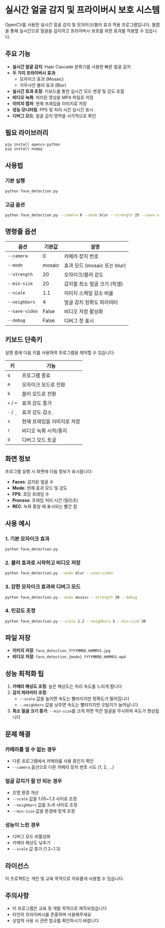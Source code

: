 # 실시간 얼굴 감지 및 프라이버시 보호 시스템

OpenCV를 사용한 실시간 얼굴 감지 및 모자이크/블러 효과 적용 프로그램입니다. 웹캠을 통해 실시간으로 얼굴을 감지하고 프라이버시 보호를 위한 효과를 적용할 수 있습니다.

## 주요 기능

- **실시간 얼굴 감지**: Haar Cascade 분류기를 사용한 빠른 얼굴 감지
- **두 가지 프라이버시 효과**:
  - 모자이크 효과 (Mosaic)
  - 가우시안 블러 효과 (Blur)
- **실시간 효과 조정**: 키보드를 통한 실시간 모드 변경 및 강도 조절
- **비디오 녹화**: 처리된 영상을 MP4 파일로 저장
- **이미지 캡처**: 현재 프레임을 이미지로 저장
- **성능 모니터링**: FPS 및 처리 시간 실시간 표시
- **디버그 모드**: 얼굴 감지 영역을 시각적으로 확인

## 필요 라이브러리

```bash
pip install opencv-python
pip install numpy
```

## 사용법

### 기본 실행
```bash
python face_detection.py
```

### 고급 옵션
```bash
python face_detection.py --camera 0 --mode blur --strength 25 --save-video --debug
```

## 명령줄 옵션

| 옵션 | 기본값 | 설명 |
|------|--------|------|
| `--camera` | 0 | 카메라 장치 번호 |
| `--mode` | mosaic | 효과 모드 (mosaic 또는 blur) |
| `--strength` | 20 | 모자이크/블러 강도 |
| `--min-size` | 20 | 감지할 최소 얼굴 크기 (픽셀) |
| `--scale` | 1.1 | 이미지 스케일 감소 비율 |
| `--neighbors` | 4 | 얼굴 감지 정확도 파라미터 |
| `--save-video` | False | 비디오 저장 활성화 |
| `--debug` | False | 디버그 창 표시 |

## 키보드 단축키

실행 중에 다음 키를 사용하여 프로그램을 제어할 수 있습니다:

| 키 | 기능 |
|---|------|
| `q` | 프로그램 종료 |
| `m` | 모자이크 모드로 전환 |
| `b` | 블러 모드로 전환 |
| `+` / `=` | 효과 강도 증가 |
| `-` / `_` | 효과 강도 감소 |
| `s` | 현재 프레임을 이미지로 저장 |
| `r` | 비디오 녹화 시작/중지 |
| `d` | 디버그 모드 토글 |

## 화면 정보

프로그램 실행 시 화면에 다음 정보가 표시됩니다:

- **Faces**: 감지된 얼굴 수
- **Mode**: 현재 효과 모드 및 강도
- **FPS**: 초당 프레임 수
- **Process**: 프레임 처리 시간 (밀리초)
- **REC**: 녹화 중일 때 표시되는 빨간 점

## 사용 예시

### 1. 기본 모자이크 효과
```bash
python face_detection.py
```

### 2. 블러 효과로 시작하고 비디오 저장
```bash
python face_detection.py --mode blur --save-video
```

### 3. 강한 모자이크 효과와 디버그 모드
```bash
python face_detection.py --mode mosaic --strength 30 --debug
```

### 4. 민감도 조정
```bash
python face_detection.py --scale 1.2 --neighbors 5 --min-size 30
```

## 파일 저장

- **이미지 저장**: `face_detection_YYYYMMDD_HHMMSS.jpg`
- **비디오 저장**: `face_detection_{mode}_YYYYMMDD_HHMMSS.mp4`

## 성능 최적화 팁

1. **카메라 해상도 조정**: 높은 해상도는 처리 속도를 느리게 합니다
2. **감지 파라미터 조정**: 
   - `--scale` 값을 높이면 속도는 빨라지지만 정확도가 떨어집니다
   - `--neighbors` 값을 낮추면 속도는 빨라지지만 오탐지가 늘어납니다
3. **최소 얼굴 크기 증가**: `--min-size`를 크게 하면 작은 얼굴을 무시하여 속도가 향상됩니다

## 문제 해결

### 카메라를 열 수 없는 경우
- 다른 프로그램에서 카메라를 사용 중인지 확인
- `--camera` 옵션으로 다른 카메라 장치 번호 시도 (1, 2, ...)

### 얼굴 감지가 잘 안 되는 경우
- 조명 환경 개선
- `--scale` 값을 1.05~1.3 사이로 조정
- `--neighbors` 값을 3~6 사이로 조정
- `--min-size` 값을 환경에 맞게 조정

### 성능이 느린 경우
- 디버그 모드 비활성화
- 카메라 해상도 낮추기
- `--scale` 값 증가 (1.2~1.3)

## 라이선스

이 프로젝트는 개인 및 교육 목적으로 자유롭게 사용할 수 있습니다.

## 주의사항

- 이 프로그램은 교육 및 개발 목적으로 제작되었습니다
- 타인의 프라이버시를 존중하며 사용해주세요
- 상업적 사용 시 관련 법규를 확인하시기 바랍니다
